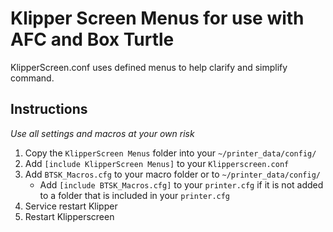 # Klipper Screen Menus for use with AFC and Box Turtle

KlipperScreen.conf uses defined menus to help clarify and simplify command.

## Instructions

*Use all settings and macros at your own risk*

1. Copy the `KlipperScreen Menus` folder into your `~/printer_data/config/`
2. Add `[include KlipperScreen Menus]` to your `Klipperscreen.conf`
3. Add `BTSK_Macros.cfg` to your macro folder or to `~/printer_data/config/`
   - Add `[include BTSK_Macros.cfg]` to your `printer.cfg` if it is not added to a folder that is included in your `printer.cfg`
4. Service restart Klipper
5. Restart Klipperscreen
